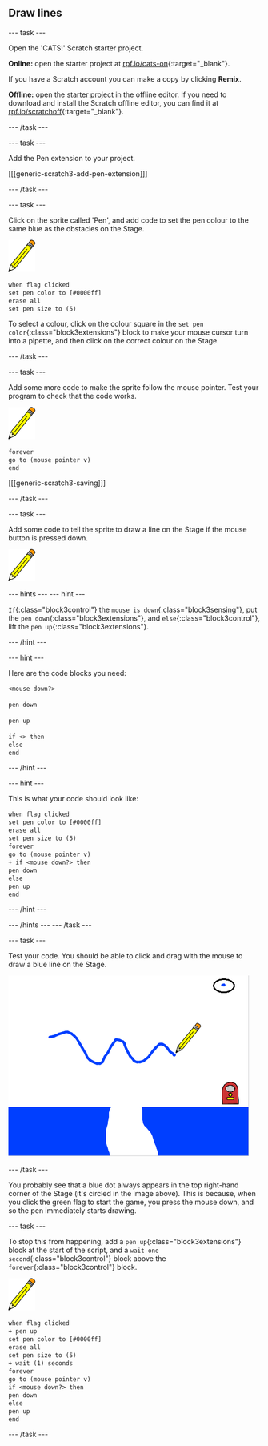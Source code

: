 ## Draw lines

\--- task \---

Open the 'CATS!' Scratch starter project.

**Online:** open the starter project at [rpf.io/cats-on](http://rpf.io/cats-on){:target="_blank"}.

If you have a Scratch account you can make a copy by clicking **Remix**.

**Offline:** open the [starter project](http://rpf.io/p/en/cats-go) in the offline editor. If you need to download and install the Scratch offline editor, you can find it at [rpf.io/scratchoff](http://rpf.io/scratchoff){:target="_blank"}.

\--- /task \---

\--- task \---

Add the Pen extension to your project.

[[[generic-scratch3-add-pen-extension]]]

\--- /task \---

\--- task \---

Click on the sprite called 'Pen', and add code to set the pen colour to the same blue as the obstacles on the Stage.

![Pen sprite](images/pen-sprite.png)

```blocks3
when flag clicked
set pen color to [#0000ff]
erase all
set pen size to (5)
```

To select a colour, click on the colour square in the `set pen color`{:class="block3extensions"} block to make your mouse cursor turn into a pipette, and then click on the correct colour on the Stage.

\--- /task \---

\--- task \---

Add some more code to make the sprite follow the mouse pointer. Test your program to check that the code works.

![Pen sprite](images/pen-sprite.png)

```blocks3
forever
go to (mouse pointer v)
end
```

[[[generic-scratch3-saving]]]

\--- /task \---

\--- task \---

Add some code to tell the sprite to draw a line on the Stage if the mouse button is pressed down.

![Pen sprite](images/pen-sprite.png)

\--- hints \--- \--- hint \---

`If`{:class="block3control"} the `mouse is down`{:class="block3sensing"}, put the `pen down`{:class="block3extensions"}, and `else`{:class="block3control"}, lift the `pen up`{:class="block3extensions"}.

\--- /hint \---

\--- hint \---

Here are the code blocks you need:

```blocks3
<mouse down?>

pen down

pen up

if <> then
else
end
```

\--- /hint \---

\--- hint \---

This is what your code should look like:

```blocks3
when flag clicked
set pen color to [#0000ff]
erase all
set pen size to (5)
forever
go to (mouse pointer v)
+ if <mouse down?> then
pen down
else
pen up
end
```

\--- /hint \---

\--- /hints \--- \--- /task \---

\--- task \---

Test your code. You should be able to click and drag with the mouse to draw a blue line on the Stage.

![Draw a line](images/draw-a-line.png)

\--- /task \---

You probably see that a blue dot always appears in the top right-hand corner of the Stage (it's circled in the image above). This is because, when you click the green flag to start the game, you press the mouse down, and so the pen immediately starts drawing.

\--- task \---

To stop this from happening, add a `pen up`{:class="block3extensions"} block at the start of the script, and a `wait one second`{:class="block3control"} block above the `forever`{:class="block3control"} block.

![पेन स्प्राइट](images/pen-sprite.png)

```blocks3
when flag clicked
+ pen up
set pen color to [#0000ff]
erase all
set pen size to (5)
+ wait (1) seconds
forever
go to (mouse pointer v)
if <mouse down?> then
pen down
else
pen up
end
```

\--- /task \---